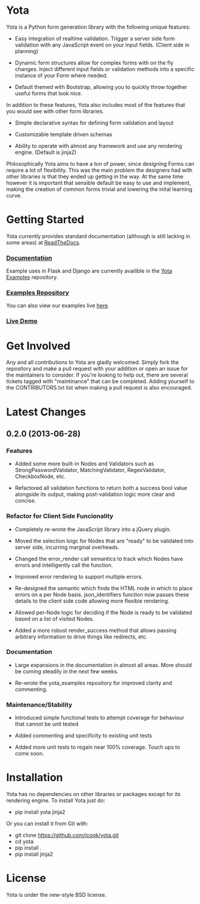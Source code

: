 Yota
================

Yota is a Python form generation library with the following unique features:

+ Easy integration of realtime validation. Trigger a server side form
  validation with any JavaScript event on your input fields. (Client side in
  planning)

+ Dynamic form structures allow for complex forms with on the fly changes.
  Inject different input fields or validation methods into a specific instance
  of your Form where needed.

+ Default themed with Bootstrap, allowing you to quickly throw together useful
  forms that look nice.

In addition to these features, Yota also includes most of the features that
you would see with other form libraries.

+ Simple declarative syntax for defining form validation and layout

+ Customizable template driven schemas

+ Ability to operate with almost any framework and use any rendering engine.
  (Default is jinja2)

Philosophically Yota aims to have a ton of power, since designing Forms can
require a lot of flexibility. This was the main problem the designers had with
other libraries is that they ended up getting in the way. At the same time
however it is important that sensible default be easy to use and implement,
making the creation of common forms trivial and lowering the inital learning
curve.

Getting Started
================

Yota currently provides standard documentation (although is still lacking in some areas) at [ReadTheDocs](https://yota.readthedocs.org/en/latest/).

### [Documentation](https://yota.readthedocs.org/en/latest/)

Example uses in Flask and Django are currently availible in the [Yota Examples](https://github.com/icook/yota_examples>) repository.

### [Examples Repository](https://github.com/icook/yota_examples>)

You can also view our examples live [here](http://64.49.234.90/yota_example).

### [Live Demo](http://64.49.234.90/yota_example)

Get Involved
================

Any and all contributions to Yota are gladly welcomed. Simply fork the
repository and make a pull request with your addition or open an issue for the
maintainers to consider. If you're looking to help out, there are several
tickets tagged with "maintinance" that can be completed. Adding yourself to the
CONTRIBUTORS.txt list when making a pull request is also encouraged.

Latest Changes
================

0.2.0 (2013-06-28)
------------------

### Features

- Added some more built-in Nodes and Validators such as
  StrongPasswordValidator, MatchingValidator, RegexValidator, CheckboxNode,
  etc.

- Refactored all validation functions to return both a success bool value
  alongside its output, making post-validation logic more clear and concise.

### Refactor for Client Side Funcionality

- Completely re-wrote the JavaScript library into a jQuery plugin.

- Moved the selection loigc for Nodes that are "ready" to be validated into
  server side, incurring marginal overheads.

- Changed the error_render call semantics to track which Nodes have errors and
  intelligently call the function.

- Improved error rendering to support multiple errors.

- Re-designed the semantic which finds the HTML node in which to place errors
  on a per Node basis. json_identifiers function now passes these details to
  the client side code allowing more flexible rendering.

- Allowed per-Node logic for deciding if the Node is ready to be validated
  based on a list of visited Nodes.

- Added a more robust render_success method that allows passing arbitrary
  information to drive things like redirects, etc.

### Documentation

- Large expansions in the documentation in almost all areas. More should be
  coming steadily in the next few weeks.

- Re-wrote the yota_examples repository for improved clarity and commenting.

### Maintenance/Stability

- Introduced simple functional tests to attempt coverage for behaviour that
  cannot be unit tested

- Added commenting and specificity to existing unit tests

- Added more unit tests to regain near 100% coverage. Touch ups to come soon.

Installation
================

Yota has no dependencies on other libraries or packages except for its rendering engine. To install Yota just do:

+ pip install yota jinja2

Or you can install it from Git with:

+ git clone https://github.com/icook/yota.git
+ cd yota
+ pip install .
+ pip install jinja2

License
================

Yota is under the new-style BSD license.


